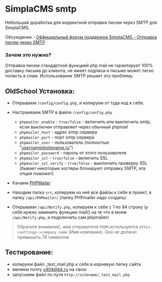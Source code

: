 # SimplaCMS smtp

Небольшая доработка для корректной отправки писем через SMTP для SimplaCMS.

Обсуждение - [Оффициальный форум поддержки SimplaCMS - Отправка писем через SMTP](http://forum.simplacms.ru/topic/13754-%D0%BE%D1%82%D0%BF%D1%80%D0%B0%D0%B2%D0%BA%D0%B0-%D0%BF%D0%B8%D1%81%D0%B5%D0%BC-%D1%87%D0%B5%D1%80%D0%B5%D0%B7-smtp/)

### Зачем это нужно?
Отправка писем стандартной функцией php mail не гарантирует 100% доставку письма до клиента, не имеет подписи и письмо может легко попасть в спам. Использование SMTP решает эту проблему.

## OldSchool Установка:
* Открываем `/config/config.php`, и копируем от туда код к себе. 
* Настраиваем SMTP в файле `/config/config.php`
  * `phpmailer_enable` - `true/false` - включить или выключить smtp, если выключен отправляет через обычный phpmail
  * `phpmailer_host` - адрес smtp сервера
  * `phpmailer_port` - порт smtp сервера
  * `phpmailer_user` - пользователь (полностью "username@sitename.ru")
  * `phpmailer_password` - пароль от этого пользователя
  * `phpmailer_ssl` - `true/false` - включить SSL
  * `phpmailer_ssl_verify` - `true/false` - выключить проверку SSL (бывает некоторые хостеры блокируют отправку SMTP, эта опция поможет)
  
* Качаем [PHPMailer](https://github.com/PHPMailer/PHPMailer)
* Находим папку `src`, копируем из неё все файлы к себе в проект, в папку `/api/PHPmailer/` (папку PHPmailer надо создать)
* Открываем `/api/Notify.php`, копируем к себе c 1 по 94 строку (у себя нужно заменить функцию mail() на те что в моем `/api/Notify.php`, и подключить сам phpmailer)

> Обратите внимание!, имя отправителя `FROM` используется `$this->settings->company_name` (Имя компании). Оно не должно привышать 78 символов

## Тестирование:
* копируем файл _test_mail.php к себе в корневую папку сайта
* меняем почту x404@bk.ru на свою
* запускаем файл по пути `http://sitename/_test_mail.php`

